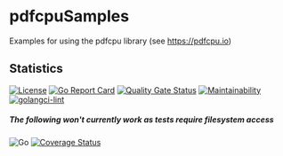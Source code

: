 # pdfcpuSamples
Examples for using the pdfcpu library (see https://pdfcpu.io)

## Statistics

[![License](https://img.shields.io/badge/License-Apache%202.0-blue.svg)](https://opensource.org/licenses/Apache-2.0) 
[![Go Report Card](https://goreportcard.com/badge/github.com/gernotstarke/pdfcpuSamples)](https://goreportcard.com/report/github.com/gernotstarke/pdfcpuSamples)
[![Quality Gate Status](https://sonarcloud.io/api/project_badges/measure?project=gernotstarke_pdfcpuSamples&metric=alert_status)](https://sonarcloud.io/dashboard?id=gernotstarke_pdfcpuSamples)
[![Maintainability](https://api.codeclimate.com/v1/badges/c481ef8142826f71ff65/maintainability)](https://codeclimate.com/github/gernotstarke/pdfcpuSamples/maintainability)
[![golangci-lint](https://github.com/gernotstarke/pdfcpuSamples/workflows/golangci-lint/badge.svg)](https://github.com/gernotstarke/pdfcpuSamples)

##### The following won't currently work as tests require filesystem access
![Go](https://github.com/gernotstarke/pdfcpuSamples/workflows/Go/badge.svg) 
[![Coverage Status](https://coveralls.io/repos/github/gernotstarke/pdfcpuSamples/badge.svg?branch=main)](https://coveralls.io/github/gernotstarke/pdfcpuSamples?branch=main) 
